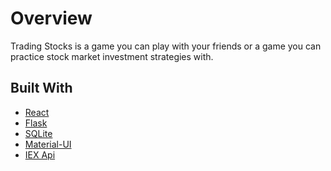 <h1>Overview</h1>
<p>Trading Stocks is a game you can play with your friends or a game you can practice stock market investment strategies with.</p>




<h2>Built With</h2>
<ul>
  <li><a href="https://reactjs.org">React</a></li>
  <li><a href="https://flask.palletsprojects.com/en/1.1.x/#">Flask</a></li>
  <li><a href="https://www.sqlite.org/index.html">SQLite</a></li>
  <li><a href="https://material-ui.com/">Material-UI</a></li>
  <li><a href="https://iexcloud.io/docs/api/">IEX Api</a></li>
</ul>
